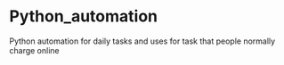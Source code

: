 # Python_automation
Python automation for daily tasks and uses for task that people normally charge online
